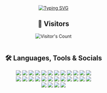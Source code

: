 <div align="center">
  <a href="https://git.io/typing-svg"><img src="https://readme-typing-svg.herokuapp.com?font=JetBrains+Mono&weight=600&duration=2500&center=true&vCenter=true&multiline=true&width=450&height=60&lines=Hi%F0%9F%91%8B+I'm+Ale%C5%A1+Urb%C3%A1nek;Welcome+to+my+school+project+archive" alt="Typing SVG" /></a>
</div>
<!-- 
<div align="center">
  <picture>
    <source media="(prefers-color-scheme: dark)" srcset="https://raw.githubusercontent.com/CmdCV/CmdCV/output/github-contribution-grid-snake-dark.svg" />
    <source media="(prefers-color-scheme: light)" srcset="https://raw.githubusercontent.com/CmdCV/CmdCV/output/github-contribution-grid-snake.svg" />
    <img alt="github-snake" src="https://raw.githubusercontent.com/CmdCV/CmdCV/output/github-contribution-grid-snake.svg" />
  </picture>
</div>
</br>
-->

<div align="center"> 
  <h2>👀 Visitors</h2>
  <img src="https://profile-counter.glitch.me/{USERNAME}/count.svg" alt="Visitor's Count" />
</div>
</br>
<div align="center">
  <h2>🛠️ Languages, Tools & Socials</h2>
  <img src="https://skillicons.dev/icons?i=html" />
  <img src="https://skillicons.dev/icons?i=css" />
  <img src="https://skillicons.dev/icons?i=js" />
  <img src="https://skillicons.dev/icons?i=ts" />
  <img src="https://skillicons.dev/icons?i=scss" />
  <img src="https://skillicons.dev/icons?i=angular" />
  <img src="https://skillicons.dev/icons?i=nodejs" />
  <img src="https://skillicons.dev/icons?i=firebase" />
  <img src="https://skillicons.dev/icons?i=java" />
  <img src="https://skillicons.dev/icons?i=python" />
  <img src="https://skillicons.dev/icons?i=c" />
  <img src="https://skillicons.dev/icons?i=cpp" />
  </br>  
  <img src="https://skillicons.dev/icons?i=apple" />  
  <img src="https://skillicons.dev/icons?i=ubuntu" />  
  <img src="https://skillicons.dev/icons?i=git" />
  <a href="https://github.com/CmdCV" target="blank_"><img src="https://skillicons.dev/icons?i=github" /></a>
  <a href="https://gitlab.com/ales.urbanek" target="blank_"><img src="https://skillicons.dev/icons?i=gitlab" /></a>
  <img src="https://skillicons.dev/icons?i=vscode" />
  <a href="https://jetbrains.com/idea" target="blank_"><img src="https://skillicons.dev/icons?i=idea" /></a>
  <a href="https://jetbrains.com/clion" target="blank_"><img src="https://skillicons.dev/icons?i=clion" /></a>
  <a href="https://jetbrains.com/pycharm" target="blank_"><img src="https://skillicons.dev/icons?i=pycharm" /></a>
  <a href="https://jetbrains.com/webstorm" target="blank_"><img src="https://skillicons.dev/icons?i=webstorm" /></a>
  <a href="https://jetbrains.com/phpstorm" target="blank_"><img src="https://skillicons.dev/icons?i=phpstorm" /></a>
  <img src="https://skillicons.dev/icons?i=notion" />
  </br>  
  <a href="https://instagram.com/ales_urbanek_" target="blank_"><img src="https://skillicons.dev/icons?i=instagram" /></a>
  <a href="https://discordapp.com/users/388703368006205440" target="blank_"><img src="https://skillicons.dev/icons?i=discord" /></a>
  <a href="https://x.com/cmd_cv" target="blank_"><img src="https://skillicons.dev/icons?i=twitter" /></a>
  <a href="https://www.linkedin.com/in/ales-urbanek" target="blank_"><img src="https://skillicons.dev/icons?i=linkedin" /></a>
</div>
